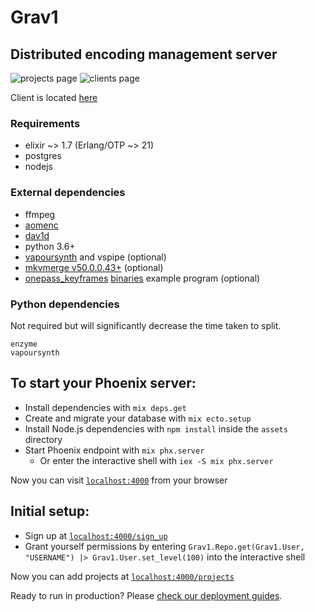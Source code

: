 # Grav1
## Distributed encoding management server

![projects page](https://user-images.githubusercontent.com/19401176/102001907-ff959780-3cab-11eb-9597-8254bc809f5e.png)
![clients page](https://user-images.githubusercontent.com/19401176/102001933-48e5e700-3cac-11eb-8724-27e2e51fc738.png)

Client is located [here](https://github.com/wwww-wwww/grav1_ex_client)

### Requirements

- elixir ~> 1.7 (Erlang/OTP ~> 21)
- postgres
- nodejs

### External dependencies

- ffmpeg
- [aomenc](https://aomedia.googlesource.com/aom/)
- [dav1d](https://code.videolan.org/videolan/dav1d)
- python 3.6+
- [vapoursynth](https://github.com/vapoursynth/vapoursynth/releases) and vspipe (optional)
- [mkvmerge v50.0.0.43+](https://mkvtoolnix.download/downloads.html) (optional)
- [onepass_keyframes](https://gist.github.com/wwww-wwww/aeed66e165fe60cbbb7fed2827ad912e) [binaries](https://bin.grass.moe/onepass_keyframes/) example program (optional)

### Python dependencies
Not required but will significantly decrease the time taken to split.
```
enzyme
vapoursynth
```

## To start your Phoenix server:

  * Install dependencies with `mix deps.get`
  * Create and migrate your database with `mix ecto.setup`
  * Install Node.js dependencies with `npm install` inside the `assets` directory
  * Start Phoenix endpoint with `mix phx.server`
    * Or enter the interactive shell with `iex -S mix phx.server`

Now you can visit [`localhost:4000`](http://localhost:4000) from your browser

## Initial setup:

 * Sign up at [`localhost:4000/sign_up`](http://localhost:4000/sign_up)
 * Grant yourself permissions by entering `Grav1.Repo.get(Grav1.User, "USERNAME") |> Grav1.User.set_level(100)` into the interactive shell

Now you can add projects at [`localhost:4000/projects`](http://localhost:4000/projects)

Ready to run in production? Please [check our deployment guides](https://hexdocs.pm/phoenix/deployment.html).
